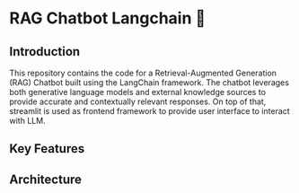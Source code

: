 # RAG Chatbot Langchain 📎
## Introduction
This repository contains the code for a Retrieval-Augmented Generation (RAG) Chatbot built using the LangChain framework. The chatbot leverages both generative language models and external knowledge sources to provide accurate and contextually relevant responses. On top of that, streamlit is used as frontend framework to provide user interface to interact with LLM.

## Key Features

## Architecture

